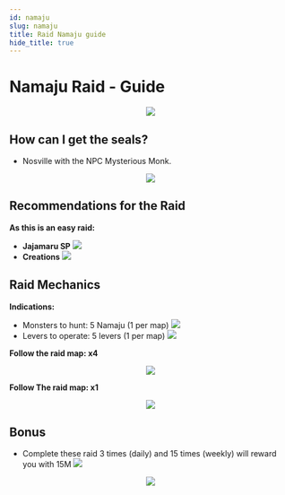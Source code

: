 ```yaml
---
id: namaju
slug: namaju
title: Raid Namaju guide
hide_title: true
---
```


# Namaju Raid - Guide
<p align="center">
<img src="https://imagizer.imageshack.com/img921/6979/gRHYOP.png" border="0"/></p>

## How can I get the seals?

- Nosville with the NPC Mysterious Monk.

<p align="center">
<img src="https://imagizer.imageshack.com/img923/2641/9i9PT0.png" border="0"/></p>

## Recommendations for the Raid


**As this is an easy raid:**

- **Jajamaru SP** ![](https://imageshack.com/i/pnsuxPM3p)
- **Creations** ![](https://imagizer.imageshack.com/img924/7378/cl9KCL.png)

## Raid Mechanics

**Indications:**

- Monsters to hunt: 5 Namaju (1 per map) ![](https://imagizer.imageshack.com/img924/9220/24087U.png)
- Levers to operate: 5 levers (1 per map) ![](https://imagizer.imageshack.com/img923/6427/2zgVM6.png) 

**Follow the raid map: x4**
<p align="center">
<img src="https://imagizer.imageshack.com/img924/9775/zZnqZM.png" border="0"/></p>

**Follow The raid map: x1**

<p align="center">
<img src="https://imagizer.imageshack.com/img922/3940/bFQlnt.png" border="0"/></p>

## Bonus

- Complete these raid 3 times (daily) and 15 times (weekly) will reward you with 15M ![](https://imageshack.com/i/pmxtsJJ0p)
<p align="center">
<img src="https://imagizer.imageshack.com/img922/9379/WKEUhL.png" border="0"/></p>